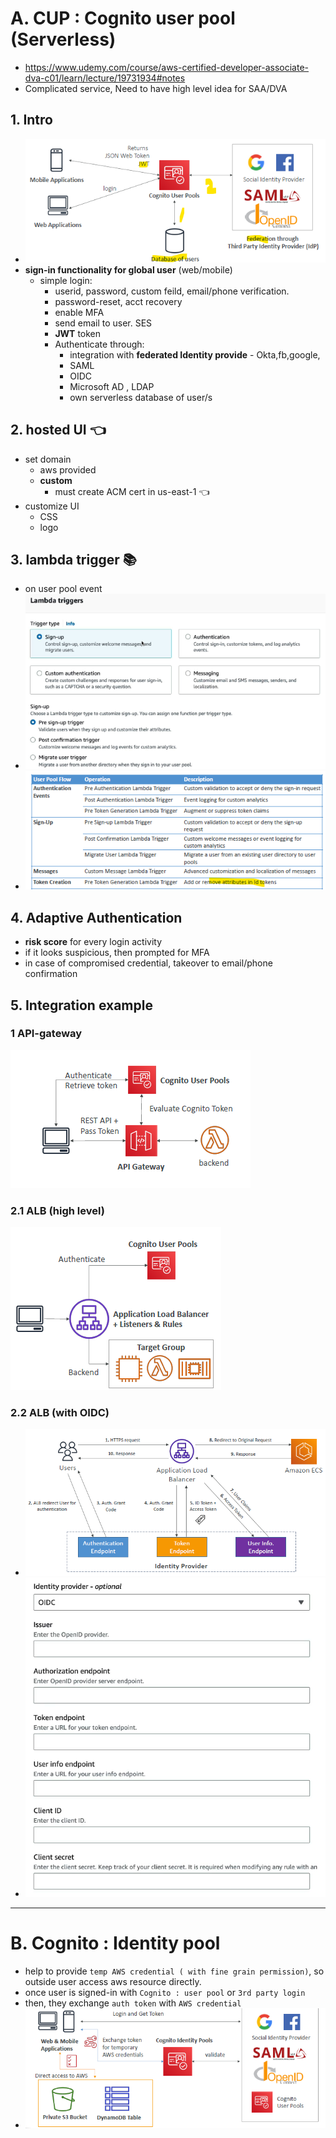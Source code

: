 # A. CUP : Cognito user pool (Serverless)
- https://www.udemy.com/course/aws-certified-developer-associate-dva-c01/learn/lecture/19731934#notes
- Complicated service, Need to have high level idea for SAA/DVA

## 1. Intro
- ![img.png](../99_img/dva/cognito/01/img.png)
- **sign-in functionality for global user** (web/mobile)
  - simple login:
    - userid, password, custom feild, email/phone verification.
    - password-reset, acct recovery
    - enable MFA
    - send email to user. SES
    - **JWT** token
    - Authenticate through:
      - integration with **federated Identity provide** - Okta,fb,google,
      - SAML
      - OIDC
      - Microsoft AD , LDAP
      - own serverless database of user/s
      
## 2. **hosted UI** :point_left:
- set domain
  - aws provided
  - **custom**
    - must create ACM cert in us-east-1 :point_left:
- customize UI 
  - CSS 
  - logo

## 3. lambda trigger :books:
- on user pool event
- ![img_1.png](../99_img/dva/cognito/01/img_1.png)
- ![img_2.png](../99_img/dva/cognito/01/img_2.png)

## 4. Adaptive Authentication
- **risk score** for every login activity
- if it looks suspicious, then prompted for MFA
- in case of compromised credential, takeover to email/phone confirmation

## 5. Integration example

### 1 **API-gateway**
![img.png](../99_img/dva/cognito/02/img.png)

### 2.1 **ALB** (high level)
![img_1.png](../99_img/dva/cognito/02/img_1.png)

### 2.2 **ALB** (with OIDC)
- ![img_2.png](../99_img/dva/cognito/02/img_2.png)
- ![img_3.png](../99_img/dva/cognito/02/img_3.png)

---
# B. Cognito : Identity pool
- help to provide `temp AWS credential ( with fine grain permission)`, so outside user access aws resource directly.
- once user is signed-in with `Cognito : user pool` or `3rd party login`
- then, they exchange `auth token` with `AWS credential` 
- ![img_4.png](../99_img/moreSrv/api-gateway/img_4.png)


